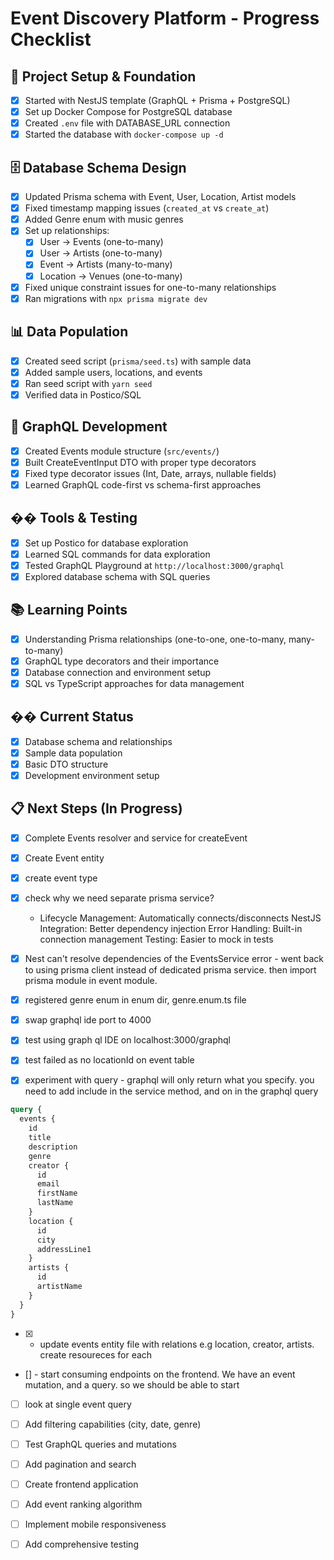 # Event Discovery Platform - Progress Checklist

## 🚀 Project Setup & Foundation

- [x] Started with NestJS template (GraphQL + Prisma + PostgreSQL)
- [x] Set up Docker Compose for PostgreSQL database
- [x] Created `.env` file with DATABASE_URL connection
- [x] Started the database with `docker-compose up -d`

## 🗄️ Database Schema Design

- [x] Updated Prisma schema with Event, User, Location, Artist models
- [x] Fixed timestamp mapping issues (`created_at` vs `create_at`)
- [x] Added Genre enum with music genres
- [x] Set up relationships:
  - [x] User → Events (one-to-many)
  - [x] User → Artists (one-to-many)
  - [x] Event → Artists (many-to-many)
  - [x] Location → Venues (one-to-many)
- [x] Fixed unique constraint issues for one-to-many relationships
- [x] Ran migrations with `npx prisma migrate dev`

## 📊 Data Population

- [x] Created seed script (`prisma/seed.ts`) with sample data
- [x] Added sample users, locations, and events
- [x] Ran seed script with `yarn seed`
- [x] Verified data in Postico/SQL

## 🔧 GraphQL Development

- [x] Created Events module structure (`src/events/`)
- [x] Built CreateEventInput DTO with proper type decorators
- [x] Fixed type decorator issues (Int, Date, arrays, nullable fields)
- [x] Learned GraphQL code-first vs schema-first approaches

## ��️ Tools & Testing

- [x] Set up Postico for database exploration
- [x] Learned SQL commands for data exploration
- [x] Tested GraphQL Playground at `http://localhost:3000/graphql`
- [x] Explored database schema with SQL queries

## 📚 Learning Points

- [x] Understanding Prisma relationships (one-to-one, one-to-many, many-to-many)
- [x] GraphQL type decorators and their importance
- [x] Database connection and environment setup
- [x] SQL vs TypeScript approaches for data management

## �� Current Status

- [x] Database schema and relationships
- [x] Sample data population
- [x] Basic DTO structure
- [x] Development environment setup

## 📋 Next Steps (In Progress)

- [x] Complete Events resolver and service for createEvent
- [x] Create Event entity
- [x] create event type
- [x] check why we need separate prisma service?

  - Lifecycle Management: Automatically connects/disconnects
    NestJS Integration: Better dependency injection
    Error Handling: Built-in connection management
    Testing: Easier to mock in tests

- [x] Nest can't resolve dependencies of the EventsService error - went back to using prisma client instead of dedicated prisma service. then import prisma module in event module.
- [x] registered genre enum in enum dir, genre.enum.ts file
- [x] swap graphql ide port to 4000
- [x] test using graph ql IDE on localhost:3000/graphql
- [x] test failed as no locationId on event table
- [x] experiment with query - graphql will only return what you specify. you need to add include in the service method, and on in the graphql query

```graphql
query {
  events {
    id
    title
    description
    genre
    creator {
      id
      email
      firstName
      lastName
    }
    location {
      id
      city
      addressLine1
    }
    artists {
      id
      artistName
    }
  }
}
```

- [x] - update events entity file with relations e.g location, creator, artists. create resoureces for each
- [] - start consuming endpoints on the frontend. We have an event mutation, and a query. so we should be able to start

- [ ] look at single event query

- [ ] Add filtering capabilities (city, date, genre)
- [ ] Test GraphQL queries and mutations
- [ ] Add pagination and search
- [ ] Create frontend application
- [ ] Add event ranking algorithm
- [ ] Implement mobile responsiveness
- [ ] Add comprehensive testing
